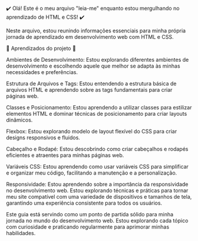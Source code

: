 ✔️ Olá! Este é o meu arquivo "leia-me" enquanto estou mergulhando no aprendizado de HTML e CSS! ✔️

Neste arquivo, estou reunindo informações essenciais para minha própria jornada de aprendizado em desenvolvimento web com HTML e CSS.

🔨 Aprendizados do projeto 🔨

Ambientes de Desenvolvimento: Estou explorando diferentes ambientes de desenvolvimento e escolhendo aquele que melhor se adapta às minhas necessidades e preferências.

Estrutura de Arquivos e Tags: Estou entendendo a estrutura básica de arquivos HTML e aprendendo sobre as tags fundamentais para criar páginas web.

Classes e Posicionamento: Estou aprendendo a utilizar classes para estilizar elementos HTML e dominar técnicas de posicionamento para criar layouts dinâmicos.

Flexbox: Estou explorando modelo de layout flexível do CSS para criar designs responsivos e fluidos.

Cabeçalho e Rodapé: Estou descobrindo como criar cabeçalhos e rodapés eficientes e atraentes para minhas páginas web.

Variáveis CSS: Estou aprendendo como usar variáveis CSS para simplificar e organizar meu código, facilitando a manutenção e a personalização.

Responsividade: Estou aprendendo sobre a importância da responsividade no desenvolvimento web. Estou explorando técnicas e práticas para tornar meu site compatível com uma variedade de dispositivos e tamanhos de tela, garantindo uma experiência consistente para todos os usuários.

Este guia está servindo como um ponto de partida sólido para minha jornada no mundo do desenvolvimento web. Estou explorando cada tópico com curiosidade e praticando regularmente para aprimorar minhas habilidades.

